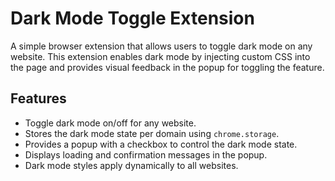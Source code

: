 # Dark Mode Toggle Extension

A simple browser extension that allows users to toggle dark mode on any website. This extension enables dark mode by injecting custom CSS into the page and provides visual feedback in the popup for toggling the feature.

## Features

- Toggle dark mode on/off for any website.
- Stores the dark mode state per domain using `chrome.storage`.
- Provides a popup with a checkbox to control the dark mode state.
- Displays loading and confirmation messages in the popup.
- Dark mode styles apply dynamically to all websites.
